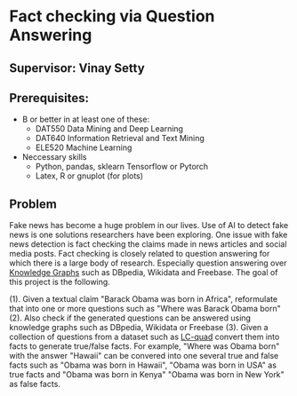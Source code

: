 # Fact checking via Question Answering 

## Supervisor: Vinay Setty

## Prerequisites:
  - B or better in at least one of these:
    - DAT550 Data Mining and Deep Learning
    - DAT640 Information Retrieval and Text Mining
    - ELE520 Machine Learning
  - Neccessary skills
    - Python, pandas, sklearn Tensorflow or Pytorch
    - Latex, R or gnuplot (for plots)
  
## Problem
  
Fake news has become a huge problem in our lives. Use of AI to detect fake news is one solutions researchers have been exploring. One issue with fake news detection is fact checking the claims made in news articles and social media posts. Fact checking is closely related to question answering for which there is a large body of research. Especially question answering over [Knowledge Graphs](https://en.wikipedia.org/wiki/Knowledge_Graph) such as DBpedia, Wikidata and Freebase. The goal of this project is the following.

(1). Given a textual claim "Barack Obama was born in Africa", reformulate that into one or more questions such as "Where was Barack Obama born"
(2). Also check if the generated questions can be answered using knowledge graphs such as DBpedia, Wikidata or Freebase
(3). Given a collection of questions from a dataset such as [LC-quad](http://lc-quad.sda.tech/) convert them into facts to generate true/false facts. For example, "Where was Obama born" with the answer "Hawaii" can be convered into one several true and false facts such as "Obama was born in Hawaii", "Obama was born in USA" as true facts and "Obama was born in Kenya" "Obama was born in New York" as false facts.
